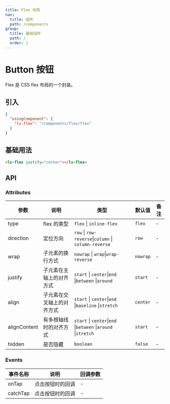 ```yaml
---
title: Flex 布局
nav:
  title: 组件
  path: /components
group:
  title: 基础组件
  path: /
  order: 1
---
```


# Button 按钮

Flex 是 CSS flex 布局的一个封装。

## 引入

```json
{
  "usingComponent": {
    "ls-flex": "/components/flex/flex"
  }
}
```

## 基础用法

```html
<ls-flex justify="center"></ls-flex>
```

## API

### Attributes

| 参数         | 说明                       | 类型                                                          | 默认值   | 备注 |
| ------------ | -------------------------- | ------------------------------------------------------------- | -------- | ---- |
| type         | flex 的类型                | `flex` \| `inline-flex`                                       | `flex`   | -    |
| direction    | 定位方向                   | `row` \| `row-reverse`\|`column` \| `column-reverse`          | `row`    | -    |
| wrap         | 子元素的换行方式           | `nowrap` \| `wrap`\|`wrap-reverse`                            | `nowrap` | -    |
| justify      | 子元素在主轴上的对齐方式   | `start` \| `center`\|`end` \|`between` \|`around`             | `start`  | -    |
| align        | 子元素在交叉轴上的对齐方式 | `start` \| `center`\|`end` \|`baseline` \|`stretch`           | `center` | -    |
| alignContent | 有多根轴线时的对齐方式     | `start` \| `center`\|`end` \|`between` \|`around` \|`stretch` | `start`  | -    |
| hidden       | 是否隐藏                   | `boolean`                                                     | `false`  | -    |

### Events

| 事件名称 | 说明             | 回调参数 |
| -------- | ---------------- | -------- |
| onTap    | 点击按钮时的回调 | -        |
| catchTap | 点击按钮时的回调 | -        |
